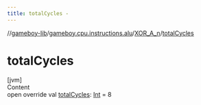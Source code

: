 ```yaml
---
title: totalCycles -
---
```

//[gameboy-lib](../../index.md)/[gameboy.cpu.instructions.alu](../index.md)/[XOR_A_n](index.md)/[totalCycles](total-cycles.md)



# totalCycles  
[jvm]  
Content  
open override val [totalCycles](total-cycles.md): [Int](https://kotlinlang.org/api/latest/jvm/stdlib/kotlin/-int/index.html) = 8  



